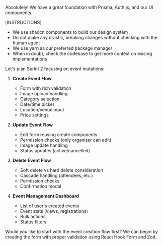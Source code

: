 Absolutely! We have a great foundation with Prisma, Auth.js, and our UI components. 

[INSTRUCTIONS]
- We use shadcn components to build our design system
- Do not make any drastic, breaking changes without checking with the human agent
- We use yarn as our preferred package manager
- When in doubt, check the codebase to get more context on exising implementations

Let's plan Sprint 2 focusing on event mutations:

1. **Create Event Flow**
   - Form with rich validation
   - Image upload handling
   - Category selection
   - Date/time picker
   - Location/venue input
   - Price settings

2. **Update Event Flow**
   - Edit form reusing create components
   - Permission checks (only organizer can edit)
   - Image update handling
   - Status updates (active/cancelled)

3. **Delete Event Flow**
   - Soft delete vs hard delete consideration
   - Cascade handling (attendees, etc.)
   - Permission checks
   - Confirmation modal

4. **Event Management Dashboard**
   - List of user's created events
   - Event stats (views, registrations)
   - Bulk actions
   - Status filters

Would you like to start with the event creation flow first? We can begin by creating the form with proper validation using React Hook Form and Zod.